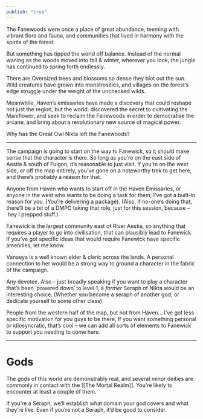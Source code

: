 ```yaml
---
publish: "true"
---
```

The Fanewoods were once a place of great abundance, teeming with vibrant flora and fauna, and communities that lived in harmony with the spirits of the forest.

But something has tipped the world off balance. Instead of the normal waning as the woods moved into fall & winter, wherever you look, the jungle has continued to spring forth endlessly.

There are Oversized trees and blossoms so dense they blot out the sun. Wild creatures have grown into monstrosities, and villages on the forest’s edge struggle under the weight of the unchecked wilds.

Meanwhile, Haven’s emissaries have made a discovery that could reshape not just the region, but the world.  discovered the secret to cultivating the Maniflower, and seek to reclaim the Fanewoods in order to democratise the arcane, and bring about a revolutionary new source of magical power.

Why has the Great Owl Nikta left the Fanewoods?

***

The campaign is going to start on the way to Fanewick, so it should make sense that the character is there. So long as you’re on the east side of Aestia & south of Fulgon, it’s reasonable to just visit. If you’re on the *west* side, or off the map entirely, you’ve gone on a noteworthy trek to get here, and there’s probably a reason for that.

Anyone from Haven who wants to start off *in* the Haven Emissaries, or anyone in the west who wants to be doing a task for them; I’ve got a built-in reason for you. (You’re delivering a package). (Also, if no-one’s doing that, there’ll be a bit of a DMPC taking that role, just for this session, because – hey I prepped stuff.)

Fanewick is the largest community east of River Aestia, so anything that requires a player to go into civilisation, that can plausibly lead to Fanewick. If you’ve got specific ideas that would require Fanewick have specific amenities, let me know. 

Vanaeya is a well known elder & cleric across the lands. A personal connection to her would be a strong way to ground a character in the fabric of the campaign.

Any devotee. Also – just broadly speaking if you want to play a character that’s been ‘powered down’ to level 1, a *former* Seraph of Nikta would be an interesting choice. (Whether you become a seraph of another god, or dedicate yourself to some other class) 

People from the western half of the map, but not from Haven… I’ve got less specific motivation for you guys to be there, If you want something personal or idiosyncratic, that’s cool – we can add all sorts of elements to Fanewick to support you needing to come here.

***


# Gods
The gods of this world are demonstrably real, and several minor deities are commonly in contact with the [[The Mortal Realm]]. You’re likely to encounter at least a couple of them. 

If you’re a Seraph, we’ll establish what domain your god covers and what they’re like. Even if you’re not a Seraph, it’d be good to consider.

